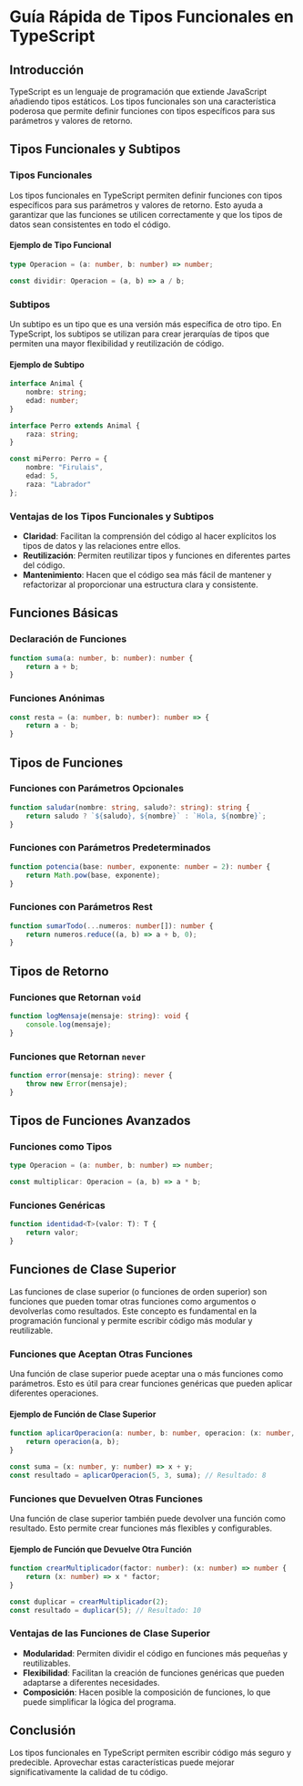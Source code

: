 # Guía Rápida de Tipos Funcionales en TypeScript

## Introducción
TypeScript es un lenguaje de programación que extiende JavaScript añadiendo tipos estáticos. Los tipos funcionales son una característica poderosa que permite definir funciones con tipos específicos para sus parámetros y valores de retorno.

## Tipos Funcionales y Subtipos

### Tipos Funcionales
Los tipos funcionales en TypeScript permiten definir funciones con tipos específicos para sus parámetros y valores de retorno. Esto ayuda a garantizar que las funciones se utilicen correctamente y que los tipos de datos sean consistentes en todo el código.

#### Ejemplo de Tipo Funcional
```typescript
type Operacion = (a: number, b: number) => number;

const dividir: Operacion = (a, b) => a / b;
```

### Subtipos
Un subtipo es un tipo que es una versión más específica de otro tipo. En TypeScript, los subtipos se utilizan para crear jerarquías de tipos que permiten una mayor flexibilidad y reutilización de código.

#### Ejemplo de Subtipo
```typescript
interface Animal {
    nombre: string;
    edad: number;
}

interface Perro extends Animal {
    raza: string;
}

const miPerro: Perro = {
    nombre: "Firulais",
    edad: 5,
    raza: "Labrador"
};
```

### Ventajas de los Tipos Funcionales y Subtipos
- **Claridad**: Facilitan la comprensión del código al hacer explícitos los tipos de datos y las relaciones entre ellos.
- **Reutilización**: Permiten reutilizar tipos y funciones en diferentes partes del código.
- **Mantenimiento**: Hacen que el código sea más fácil de mantener y refactorizar al proporcionar una estructura clara y consistente.



## Funciones Básicas

### Declaración de Funciones
```typescript
function suma(a: number, b: number): number {
    return a + b;
}
```

### Funciones Anónimas
```typescript
const resta = (a: number, b: number): number => {
    return a - b;
}
```

## Tipos de Funciones

### Funciones con Parámetros Opcionales
```typescript
function saludar(nombre: string, saludo?: string): string {
    return saludo ? `${saludo}, ${nombre}` : `Hola, ${nombre}`;
}
```

### Funciones con Parámetros Predeterminados
```typescript
function potencia(base: number, exponente: number = 2): number {
    return Math.pow(base, exponente);
}
```

### Funciones con Parámetros Rest
```typescript
function sumarTodo(...numeros: number[]): number {
    return numeros.reduce((a, b) => a + b, 0);
}
```

## Tipos de Retorno

### Funciones que Retornan `void`
```typescript
function logMensaje(mensaje: string): void {
    console.log(mensaje);
}
```

### Funciones que Retornan `never`
```typescript
function error(mensaje: string): never {
    throw new Error(mensaje);
}
```

## Tipos de Funciones Avanzados

### Funciones como Tipos
```typescript
type Operacion = (a: number, b: number) => number;

const multiplicar: Operacion = (a, b) => a * b;
```

### Funciones Genéricas
```typescript
function identidad<T>(valor: T): T {
    return valor;
}
```


## Funciones de Clase Superior

Las funciones de clase superior (o funciones de orden superior) son funciones que pueden tomar otras funciones como argumentos o devolverlas como resultados. Este concepto es fundamental en la programación funcional y permite escribir código más modular y reutilizable.

### Funciones que Aceptan Otras Funciones

Una función de clase superior puede aceptar una o más funciones como parámetros. Esto es útil para crear funciones genéricas que pueden aplicar diferentes operaciones.

#### Ejemplo de Función de Clase Superior
```typescript
function aplicarOperacion(a: number, b: number, operacion: (x: number, y: number) => number): number {
    return operacion(a, b);
}

const suma = (x: number, y: number) => x + y;
const resultado = aplicarOperacion(5, 3, suma); // Resultado: 8
```

### Funciones que Devuelven Otras Funciones

Una función de clase superior también puede devolver una función como resultado. Esto permite crear funciones más flexibles y configurables.

#### Ejemplo de Función que Devuelve Otra Función
```typescript
function crearMultiplicador(factor: number): (x: number) => number {
    return (x: number) => x * factor;
}

const duplicar = crearMultiplicador(2);
const resultado = duplicar(5); // Resultado: 10
```

### Ventajas de las Funciones de Clase Superior
- **Modularidad**: Permiten dividir el código en funciones más pequeñas y reutilizables.
- **Flexibilidad**: Facilitan la creación de funciones genéricas que pueden adaptarse a diferentes necesidades.
- **Composición**: Hacen posible la composición de funciones, lo que puede simplificar la lógica del programa.


## Conclusión
Los tipos funcionales en TypeScript permiten escribir código más seguro y predecible. Aprovechar estas características puede mejorar significativamente la calidad de tu código.